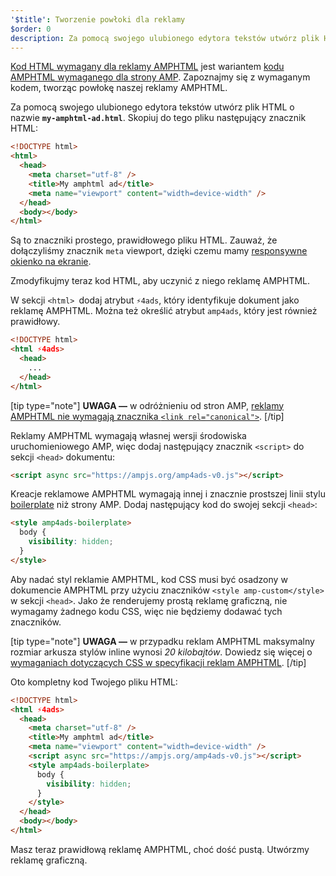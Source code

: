 ```yaml
---
'$title': Tworzenie powłoki dla reklamy
$order: 0
description: Za pomocą swojego ulubionego edytora tekstów utwórz plik HTML o nazwie my-amphtml-ad.html. Skopiuj do tego pliku następujący znacznik HTML...
---
```


[Kod HTML wymagany dla reklamy AMPHTML](../../../../documentation/guides-and-tutorials/learn/a4a_spec.md) jest wariantem [kodu AMPHTML wymaganego dla strony AMP](../../../../documentation/guides-and-tutorials/learn/spec/amphtml.md). Zapoznajmy się z wymaganym kodem, tworząc powłokę naszej reklamy AMPHTML.

Za pomocą swojego ulubionego edytora tekstów utwórz plik HTML o nazwie **`my-amphtml-ad.html`**. Skopiuj do tego pliku następujący znacznik HTML:

```html
<!DOCTYPE html>
<html>
  <head>
    <meta charset="utf-8" />
    <title>My amphtml ad</title>
    <meta name="viewport" content="width=device-width" />
  </head>
  <body></body>
</html>
```

Są to znaczniki prostego, prawidłowego pliku HTML. Zauważ, że dołączyliśmy znacznik `meta` viewport, dzięki czemu mamy [responsywne okienko na ekranie](../../../../documentation/guides-and-tutorials/develop/style_and_layout/responsive_design.md#controlling-the-viewport).

Zmodyfikujmy teraz kod HTML, aby uczynić z niego reklamę AMPHTML.

W sekcji `<html> `dodaj atrybut `⚡4ads`, który identyfikuje dokument jako reklamę AMPHTML. Można też określić atrybut `amp4ads`, który jest również prawidłowy.

```html
<!DOCTYPE html>
<html ⚡4ads>
  <head>
    ...
  </head>
</html>
```

[tip type="note"] **UWAGA —** w odróżnieniu od stron AMP, [reklamy AMPHTML nie wymagają znacznika `<link rel="canonical">`](../../../../documentation/guides-and-tutorials/learn/a4a_spec.md#amphtml-ad-format-rules). [/tip]

Reklamy AMPHTML wymagają własnej wersji środowiska uruchomieniowego AMP, więc dodaj następujący znacznik `<script>` do sekcji `<head>` dokumentu:

```html
<script async src="https://ampjs.org/amp4ads-v0.js"></script>
```

Kreacje reklamowe AMPHTML wymagają innej i znacznie prostszej linii stylu [boilerplate](../../../../documentation/guides-and-tutorials/learn/a4a_spec.md#boilerplate) niż strony AMP. Dodaj następujący kod do swojej sekcji `<head>`:

```html
<style amp4ads-boilerplate>
  body {
    visibility: hidden;
  }
</style>
```

Aby nadać styl reklamie AMPHTML, kod CSS musi być osadzony w dokumencie AMPHTML przy użyciu znaczników `<style amp-custom</style>` w sekcji `<head>`. Jako że renderujemy prostą reklamę graficzną, nie wymagamy żadnego kodu CSS, więc nie będziemy dodawać tych znaczników.

[tip type="note"] **UWAGA —** w przypadku reklam AMPHTML maksymalny rozmiar arkusza stylów inline wynosi _20 kilobajtów_. Dowiedz się więcej o [wymaganiach dotyczących CSS w specyfikacji reklam AMPHTML](../../../../documentation/guides-and-tutorials/learn/a4a_spec.md#css). [/tip]

Oto kompletny kod Twojego pliku HTML:

```html
<!DOCTYPE html>
<html ⚡4ads>
  <head>
    <meta charset="utf-8" />
    <title>My amphtml ad</title>
    <meta name="viewport" content="width=device-width" />
    <script async src="https://ampjs.org/amp4ads-v0.js"></script>
    <style amp4ads-boilerplate>
      body {
        visibility: hidden;
      }
    </style>
  </head>
  <body></body>
</html>
```

Masz teraz prawidłową reklamę AMPHTML, choć dość pustą. Utwórzmy reklamę graficzną.
